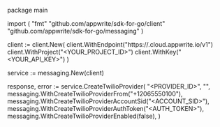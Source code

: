 package main

import (
    "fmt"
    "github.com/appwrite/sdk-for-go/client"
    "github.com/appwrite/sdk-for-go/messaging"
)

client := client.New(
    client.WithEndpoint("https://<REGION>.cloud.appwrite.io/v1")
    client.WithProject("<YOUR_PROJECT_ID>")
    client.WithKey("<YOUR_API_KEY>")
)

service := messaging.New(client)

response, error := service.CreateTwilioProvider(
    "<PROVIDER_ID>",
    "<NAME>",
    messaging.WithCreateTwilioProviderFrom("+12065550100"),
    messaging.WithCreateTwilioProviderAccountSid("<ACCOUNT_SID>"),
    messaging.WithCreateTwilioProviderAuthToken("<AUTH_TOKEN>"),
    messaging.WithCreateTwilioProviderEnabled(false),
)
